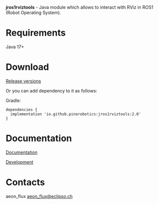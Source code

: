 **jros1rviztools** - Java module which allows to interact with RViz in ROS1 (Robot Operating System).

# Requirements

Java 17+

# Download

[Release versions](jros1rviztools/release/CHANGELOG.md)

Or you can add dependency to it as follows:

Gradle:

```
dependencies {
  implementation 'io.github.pinorobotics:jros1rviztools:2.0'
}
```

# Documentation

[Documentation](http://pinoweb.freetzi.com/jrosrviztools)

[Development](DEVELOPMENT.md)

# Contacts

aeon_flux <aeon_flux@eclipso.ch>
